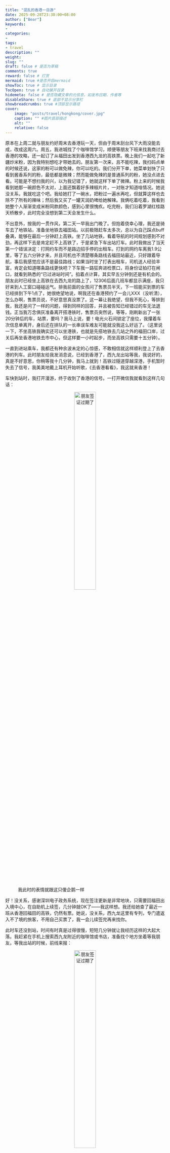 ```yaml
---
title: "混乱的香港一日游"
date: 2025-09-28T23:30:00+08:00
author: ["Bear"]
keywords: 
- 
categories: 
- 
tags: 
- travel
description: ""
weight:
slug: ""
draft: false # 是否为草稿
comments: true
reward: false # 打赏
mermaid: true #是否开启mermaid
showToc: true # 显示目录
TocOpen: true # 自动展开目录
hidemeta: false # 是否隐藏文章的元信息，如发布日期、作者等
disableShare: true # 底部不显示分享栏
showbreadcrumbs: true #顶部显示路径
cover:
    image: "posts/travel/hongkong/cover.jpg" 
    caption: "" #图片底部描述
    alt: ""
    relative: false
---
```


原本在上周二就与朋友约好周末去香港玩一天，但由于周末刮台风下大雨没能去成，改成这周六。周五，我进城找了个咖啡馆学习，顺便等朋友下班来找我商讨去香港的攻略，还一起订了从福田出发到香港西九龙的高铁票。晚上我们一起吃了新疆炒米粉，因为我特别想吃才带她去的。朋友第一次来，且不能吃辣，我扫码点单的时候还说，这家的粉可以做免辣，你可以吃的。我们分开下单，她菜单划快了只看到酱香系列的粉，最低都是微辣；然而能做免辣的是普通系列的粉，她没点进去看。可能是不想扫我的兴，以为我记错了，她就这样下单了微辣。粉上来的时候我看到她那一碗颜色不太对，上面还飘着好多辣椒片片，一对账才知道啥情况。她说没关系，我就吃这个吧。我给她打了一碗水，把粉过一遍水再吃，但就算这样也去除不了所有的辣味；然后我又买了一罐天润奶啤给她解辣。我俩吃着吃着，我看到她整个人渐渐变成米粉同款颜色，感到心里很愧疚。吃完粉，我们沿着罗湖红桂路天桥散步，此时完全没想到第二天会发生什么。

不出意外，按我的一贯作风，第二天一早我出门晚了。但抱着侥幸心理，我还是骑车去了地铁站，准备坐地铁去福田站。以前极限赶车太多次，总以为自己踩点buff叠满，能够在最后一分钟赶上高铁。坐了几站地铁，看着导航的时间规划感到不对劲，再这样下去是肯定赶不上高铁了，于是紧急下车出站打车。此时我做出了当天第一个错误决定：打网约车而不是路边招手停的出租车。打到的网约车离我1.9公里，等了五六分钟才来，并且司机也不清楚哪条路线去福田站最近，只好跟着导航，事后我感觉应该不是最佳路线；如果当时坐了打表出租车，司机送人经验丰富，肯定会知道哪条路线更快吧？下车我一路狂奔进检票口，将身份证拍打在闸口，就看到熟悉的“已过进站时间”。掐着点计算，其实早五分钟到还是有机会的。朋友此时已经坐上高铁在去西九龙的路上了，12306后面几班车都显示满座，我只好来到人工窗口碰碰运气。排我前面的女孩问了售票员半天，下一班能买到票的车已经排到下午1点了，她很绝望地说，啊我还在香港预约了一会儿XXX（没听清），怎么办啊，售票员说，不好意思真没票了。这一幕让我绝望，但我不死心，等排到我，我还是问了一样的问题，得到同样的回答，并且被告知已经错过的车无法退钱。正当我万念俱灰准备离开搭港铁时，售票员突然说，等等，刚刷新出了一张20分钟后的车，站票，要吗？我马上说，要！电光火石间锁定了座位，我攥着车次信息单离开，身后还在排队的一长串误车难友可能就没我这么好运了。（这里说一下，不坐高铁我确实还可以坐港铁，也就是先搭地铁去几站之外的福田口岸，过关后再坐香港地铁去市中心，但这样要一小时起步，而坐高铁只需要十五分钟）。

一直到进站乘车，我都还有种余波未定的心惊感，不敢相信就这样顺利登上了去香港的列车。此时朋友给我发消息说，已经到香港了，西九龙出站等我，我说好的，真是不好意思，你稍等我十几分钟，我马上就到！高铁过隧道穿越深港，手机暂时失去了信号，我美美地戴上耳机开始听歌，《去香港看看》，我这就来香港！

车快到站时，我打开漫游，终于收到了香港的信号。一打开微信我就看到这样几句话：

<figure>
  <div align=center><img src="/posts/travel/hongkong/chat1.jpg"  style="width: 40%; height:auto;" alt="朋友签证过期了"></div>
  <figcaption>我此时的表情就跟这只傻企鹅一样</figcaption>
</figure>

好！没关系，感谢深圳电子政务系统，现在签注更新是非常地块，只需要回福田出入境中心，在自助机上续签，几分钟就OK了——我这样想。我还给她查了最近一班从香港回福田的高铁，仍然有票。她说，没关系，西九龙这里有专列，专门遣返入不了境的旅客，不用自己买票了，我一会儿续签完再来找你。

此时车还没到站，时间有时真是过得很慢，短短几分钟就让我经历这样的大起大落。我赶紧在手机上搜索西九龙附近的咖啡馆或书店，准备找个地方坐着等我朋友。等我出站的时候，前线来报：

<figure>
  <div align=center><img src="/posts/travel/hongkong/chat2.jpg"  style="width: 40%; height:auto;" alt="朋友签证过期了"></div>
  <figcaption>一波未平，一波又起</figcaption>
</figure>

这里解释一下港澳通行证的机制，这个证本身是有一个有效期的，5年或者10年，在有效期内才可以去办理港澳的签注，比如一年一次、一年多次，签注次数用完了就去自助机办理就行。

我还在那边装镇定，跟朋友说，你问问柜台吧，坐高铁有人身份证忘带都能开临时证明，你这种情况应该有很多，会不会有什么临时证明可以让你通行。然而事实证明：

<figure>
  <div align=center><img src="/posts/travel/hongkong/chat3.jpg"  style="width: 50%; height:auto;" alt="朋友签证过期了"></div>
  <figcaption>真的不行</figcaption>
</figure>

朋友在出入境中心被如此告知。换发新证就不是几分钟的事了，至少3-5个工作日。心中的石头终于碎了，我这下要一个人在香港玩一天，完全没有做好心理准备。朋友对香港比较熟，来了很多次，本来是想她带着我玩，现在变成我只身勇闯香港。朋友悻悻地回家了，此时不知道我们俩谁比较崩溃。我的心情很复杂，因为早上我还是愧疚的，没赶上车害得她要等我；结果我被传送到香港之后，她又回深圳了。但凡此时我还在深圳，可能我也打道回府了，但好巧不巧我已经到香港了——来都来了，那就玩！

开篇的时候我啰嗦地说了很多关于新疆炒米粉的事情，你可能以为我指的第二天意外情况是“朋友吃坏肚子不舒服来不了了”，No，这其实跟新疆炒米粉没有太大关系。我出站走到香港的街头上，心里还是有一种愤懑的感觉，暗自责怪朋友为啥不早检查好证件。一个念头突然冒出来：不会是昨晚我带她吃了很辣的炒米粉，她怨恨上了我，要用这种方式来报复我吧？？？转念一想朋友不是这样小气的人，应该不至于；而且朋友曾有多次错过早班飞机的马大哈历史（我也是五十步笑百步），能出现今天这种情况，并没有太意料之外；再说她自己的高铁票钱也打水漂了，用不着花这个成本。很快这个念头就消失了，我沿着导航顶着香港的大太阳，走去刚才查到的一家咖啡馆。这么短一个小时的时间，我已经精疲力尽，需要找个地方坐着回回血。

1.2公里对我这样能走的人来说本不应该是多费力的路途，但是我走得好累，可能是心情还没有恢复过来，加上太晒了，到达咖啡馆的时候我已经丧失所有力气和手段。幸运的是，尽管店铺面积很小，我到店的时候刚好有一个空桌，赶紧坐下来点单休息。

看到菜单的时候我又有点傻眼，一杯特调拿铁要60多港币，此时我也没有力气起来去找别的店了，那就点吧。我跟同学微信吐槽，在新加坡都没被这么宰过——当时去外面环境比较好的咖啡馆，价格都在8新币左右，也就是40多人民币。现在这狭小拥挤冷气不足的咖啡馆一杯60，感觉我的钱被大风刮走了。

龙眼拿铁，感觉就是龙眼糖浆加桂花末，没有很特别。其实坐下来很久我都没能好好喝上一口，因为我这次来香港是一分钱现金都没带，昨天听朋友说香港现在到处都收支付宝和微信，只带手机没问题的。刚才我顶着烈日走1.2公里，其实是因为，走出西九龙站400米有一个小巴站，本想在那里坐小巴到现在这家咖啡厅；然而我走到的时候，发现小巴只收八达通公交卡和现金，用不了支付宝乘车码（只有地铁和新型巴士能用）。此时已经走了三分之一的距离了，索性就直接走路过来。坐在咖啡店里，我决定开通 Apple Pay 的八达通 NFC 卡，这样等下不管怎样都可以消费了，八达通在香港的地位跟现金差不多，都是硬通货，不止咖啡店，今天遇到任何付费场景都不会再窘迫。

类似的事情之前发生过，给我留下了心理阴影。去年刚到新加坡不久，我本地的 VISA 银行卡刚办下来，就在银行卡的 app 里开通了 Paynow 二维码支付，这个跟微信支付宝扫码差不多，而且（据说）基本所有店都支持。在国内习惯了无纸化支付不带现金出门的我，对它的普及程度没有怀疑，头两天用它扫码支付也很顺畅。其后的某个中午，我只带了手机，从钱包里随便抓了两张卡就出门，去住的地方附近商场里一家没去过的食阁吃饭（类似于美食广场的地方）。前两天我去过顶楼的另一家食阁，可以扫码，我想当然地以为这一家也可以。点正餐前我先在水档准备买一杯冰饮，排队到我时，我向老板点单，我要冰茶加奶不要糖。不出十秒，旁边的伙计手起壶落已经做好我的饮料放在吧台上，此时我刚输入完银行app的登录密码，问老板，在哪里扫码啊？老板说，我们这里不能扫码，只能刷卡或者现金。没问题！我翻口袋，掏出来的第一张是我在国内办的 VISA，那我就刷这个卡吧。“不好意思，我们只收本地卡。” 傻眼，还要分本地和外国卡，那 VISA 的意义何在啊？这玩意不是全球通用的吗？？我再翻口袋，没问题！我还带了 NETS 交通卡，这个在便利店都能消费，在这里也可以吧！“不好意思，我们只收银行卡。” 这么巧？本地+银行卡这两重条件都符合的那张新卡我就是没带，只带了两张卡又都巧妙避开了条件。现在走也来不及了，已经点好的单还没办法撤回，不要做那么快啊！后面还有好多人在排队，我陷入窘境。老板看出我的窘迫，或者说不想再耽误后面人的时间，掏出手机说，算了，你扫码转钱给我的个人账户，我拿现金给你付。我扫码，老板打开自己的钱包掏出几个钢镚放进了收银机。真是井井有条的账房，估计是一天结业后要算营业额吧。我端走我的茶，此时老板追加了一句，不过我们这个食阁都是统一管理的 POS 机，其他店也只能刷卡或现金哦。一语点醒梦中人，那我去其他档口也没办法点单付钱吧？没问题！我可以就像刚才这样，转钱给对方然后请ta帮我垫一下吧。事实证明，不是每个档口都有老板在，上班的可能只是打工仔。问了好几个档口，都表示没办法这么干。好吧，这家食阁我是吃不了了，那我转战之前去过的另一家食阁吧，那里可以刷卡。此时我才意识到，我现在端着的冰饮用的是不锈钢杯子装的，只能在这家食阁里面喝，喝完要归还杯子，不能带出去。我有想过去找水档老板说给我打包成塑料杯行吗，但在坡这个地方，打包无疑是要加钱的，我不想再去排队重演刚才的一幕。此刻我如此真切地体会到什么叫画地为牢，已经很饿了但是没办法出去吃饭，只能先坐下来对着孤零零的桌子喝掉这杯饮料。我一边喝一边感觉肠胃在翻滚，本来胃里就没有缓冲物，又灌下冰饮，茶还很浓，真是年轻就要醒着拼啊！喝完走出去我已经感觉不到饿了，可能肠胃被冰块麻醉了觉得我处于极寒中，需要燃烧一点脂肪给我供能。后来在坡待了一年，我发现，那天的情况真是偶然中的偶然——之后我遇到的店，小到路边家庭档口，大到高级商场，都可以扫码，偏偏只有那家食阁不行；去过无数食阁，冰饮都是用一次性塑料杯装，偏偏只有那家食阁用不锈钢杯。命中注定那天我就得饿着肚子喝一大杯冰饮料（我的抠门本性不允许我花了钱却弃它而去）。

大脑回到香港，我坐在咖啡馆里，正在 Apple 钱包里开通八达通。需要先添加一张银行卡作为款项来源，因为是在境外，我第一反应是添加一张 VISA，这样就不会有货币限制了。实体卡不在我身上，我只有它的信息，输入了很多遍都提示无法绑定，最后去小红书一查，因为银行政策，国内 VISA 不支持加入钱包（我真是服了，前面故事的受害当事卡也是它，怎么国内VISA走到哪都低人一等？）。没问题！那我还有那张在新加坡办的 VISA，这总能用吧！试了一下不行，应该是我 Apple 账号还是国区吧，那我切换成新区就好啦！结果需要重重验证，还要我去接新加坡手机号的验证码——那个手机号已经好久没用了，套餐都过期了。我尝试启用那张手机卡，过了好一会儿才成功收到验证码。谢谢 Singtel，在我没有给你交手机费的情况下，你还愿意越洋让我接验证码。又经过九九八十一道关卡——终于失败了，无论如何都无法从银行卡里给八达通卡重置。绝望之下，我退出了新区 Apple 账号，回到国区，最后尝试了一下绑定一张普通国内储蓄卡来充值——居然成功了！所以这种情况人民币可以直接转成港币啊，我一开始就排除掉的选项居然才是答案，显得我这一个小时好像一个笑话。

好吧，问题解决了，可以美滋滋地享用咖啡了！此时冰块已经化完了，我也急出了一身汗，脸上油乎乎的，心情和脑力都消耗了很多，燥热指数大上升。我去厕所洗了把脸回来，开始搜索下一个目的地。

（未完待续）